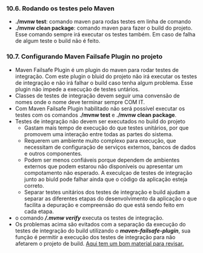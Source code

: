 ### 10.6. Rodando os testes pelo Maven
- **./mvnw test**: comando maven para rodas testes em linha de comando
- **./mvnw clean package**: comando maven para fazer o build do projeto. 
Esse comando sempre irá executar os testes também. Em caso de falha de algum teste 
o build não é feito.

### 10.7. Configurando Maven Failsafe Plugin no projeto
- Maven Failsafe Plugin é um plugin do maven para rodar testes de integração. Com este plugin o bluid
do projeto não irá executar os testes de integração e não irá falhar o build caso tenha algum problema.
Esse plugin não impede a execução de testes untários.
- Classes de testes de integração devem seguir uma convensão de nomes onde o nome deve terminar sempre
COM IT.
- Com Maven Failsafe Plugin habilitado não será possível executar os testes com os comandos
  **./mvnw test** e **./mvnw clean package**.
- Testes de integração não devem ser executados no build do projeto
  - Gastam mais tempo de execução do que testes unitários, por que promovem uma interação entre todas
as partes do sistema. 
  - Requerem um ambiente muito complexo para execução, que necessitam de configuração de serviços externos, 
bancos de dados e outros componentes.
  - Podem ser menos confiáveis porque dependem de ambientes externos que podem estarou não disponíveis 
ou apresentar um compotamento não esperado. A execulçao de testes de integração junto ao biuld pode falhar
ainda que o código da aplicação esteja correto.
  - Separar testes unitários dos testes de integração e build ajudam a separar as diferentes etapas do
desenvolvimento da aplicação o que facilita a depuração e compreensão do que está sendo feito em cada etapa.
- o comando ***/.mvnw verify*** executa os testes de integração.
- Os problemas acima são evitados com a separação da execução do testes de integração do build utilizando 
o ***maven-failsafe-plugin***, sua função é permitir a execução dos testes de integração para não afetarem 
o projeto de build. [Aqui tem um bom material para revisar.](https://www.baeldung.com/maven-integration-test)